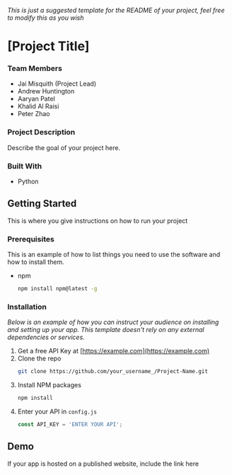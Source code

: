 _This is just a suggested template for the README of your project, feel free to modify this as you wish_
# \[Project Title\]

### Team Members
- Jai Misquith (Project Lead)
- Andrew Huntington
- Aaryan Patel
- Khalid Al Raisi
- Peter Zhao

### Project Description
Describe the goal of your project here.

### Built With
- Python

## Getting Started
This is where you give instructions on how to run your project

### Prerequisites

This is an example of how to list things you need to use the software and how to install them.
* npm
  ```sh
  npm install npm@latest -g
  ```

### Installation

_Below is an example of how you can instruct your audience on installing and setting up your app. This template doesn't rely on any external dependencies or services._

1. Get a free API Key at [https://example.com](https://example.com)
2. Clone the repo
   ```sh
   git clone https://github.com/your_username_/Project-Name.git
   ```
3. Install NPM packages
   ```sh
   npm install
   ```
4. Enter your API in `config.js`
   ```js
   const API_KEY = 'ENTER YOUR API';
   ```
## Demo
If your app is hosted on a published website, include the link here
